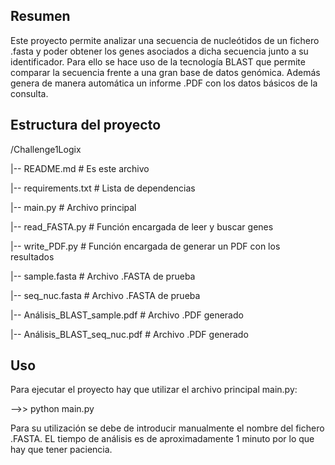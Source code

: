 ## Resumen

Este proyecto permite analizar una secuencia de nucleótidos de un fichero .fasta y poder obtener los genes asociados a dicha secuencia junto a su identificador. Para ello se hace uso de la tecnología BLAST que permite comparar la secuencia frente a una gran base de datos genómica. Además genera de manera automática un informe .PDF con los datos básicos de la consulta.


## Estructura del proyecto

/Challenge1Logix

|-- README.md                      # Es este archivo

|-- requirements.txt               # Lista de dependencias

|-- main.py                        # Archivo principal

|-- read_FASTA.py                  # Función encargada de leer y buscar genes

|-- write_PDF.py                   # Función encargada de generar un PDF con los resultados

|-- sample.fasta                   # Archivo .FASTA de prueba

|-- seq_nuc.fasta                  # Archivo .FASTA de prueba

|-- Análisis_BLAST_sample.pdf      # Archivo .PDF generado

|-- Análisis_BLAST_seq_nuc.pdf     # Archivo .PDF generado 


## Uso

Para ejecutar el proyecto hay que utilizar el archivo principal main.py:

-->>  python main.py

Para su utilización se debe de introducir manualmente el nombre del fichero .FASTA. EL tiempo de análisis es de aproximadamente 1 minuto por lo que hay que tener paciencia.
